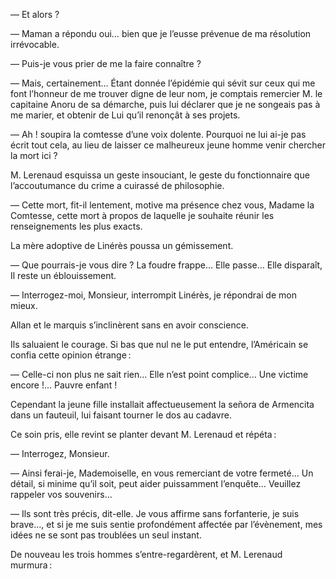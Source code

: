 — Et alors ?

— Maman a répondu oui… bien que je l’eusse prévenue de ma résolution irrévocable.

— Puis-je vous prier de me la faire connaître ?

— Mais, certainement… Étant donnée l’épidémie qui sévit sur ceux qui
me font l’honneur de me trouver digne de leur nom, je comptais remercier
M. le capitaine Anoru de sa démarche, puis lui déclarer que je ne songeais
pas à me marier, et obtenir de Lui qu’il renonçât à ses projets.

— Ah ! soupira la comtesse d’une voix dolente. Pourquoi ne lui ai-je pas
écrit tout cela, au lieu de laisser ce malheureux jeune homme venir chercher
la mort ici ?

M. Lerenaud esquissa un geste insouciant, le geste du fonctionnaire que
l’accoutumance du crime a cuirassé de philosophie.

— Cette mort, fit-il lentement, motive ma présence chez vous, Madame la
Comtesse, cette mort à propos de laquelle je souhaite réunir les
renseignements les plus exacts.

La mère adoptive de Linérès poussa un gémissement.

— Que pourrais-je vous dire ? La foudre frappe… Elle passe… Elle
disparaît, Il reste un éblouissement.

— Interrogez-moi, Monsieur, interrompit Linérès, je répondrai de mon mieux.

Allan et le marquis s’inclinèrent sans en avoir conscience.

Ils saluaient le courage. Si bas que nul ne le put entendre, l’Américain se
confia cette opinion étrange :

— Celle-ci non plus ne sait rien… Elle n’est point complice… Une victime
encore !… Pauvre enfant !

Cependant la jeune fille installait affectueusement la señora de Armencita dans un fauteuil, lui faisant tourner le dos au cadavre.

Ce soin pris, elle revint se planter devant M. Lerenaud et répéta :

— Interrogez, Monsieur.

— Ainsi ferai-je, Mademoiselle, en vous remerciant de votre fermeté… Un détail, si minime qu’il soit, peut aider puissamment l’enquête… Veuillez
rappeler vos souvenirs…

— Ils sont très précis, dit-elle. Je vous affirme sans forfanterie, je suis
brave…, et si je me suis sentie profondément affectée par l’évènement, mes
idées ne se sont pas troublées un seul instant.

De nouveau les trois hommes s’entre-regardèrent, et M. Lerenaud murmura :
